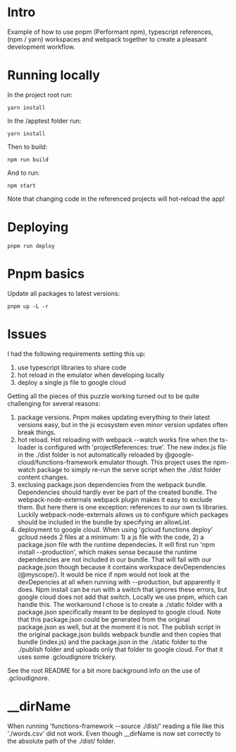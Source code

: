# Intro

Example of how to use pnpm (Performant npm), typescript references, (npm / yarn) workspaces and webpack together to create a pleasant development workflow.

# Running locally

In the project root run:

```
yarn install
```

In the /apptest folder run:

```
yarn install
```

Then to build:

```
npm run build
```

And to run:

```
npm start
```

Note that changing code in the referenced projects will hot-reload the app!

# Deploying

```
pnpm run deploy
```

# Pnpm basics

Update all packages to latest versions:

```
pnpm up -L -r
```

# Issues

I had the following requirements setting this up:

1. use typescript libraries to share code
2. hot reload in the emulator when developing locally
3. deploy a single js file to google cloud

Getting all the pieces of this puzzle working turned out to be quite challenging for several reasons:

1. package versions. Pnpm makes updating everything to their latest versions easy, but in the js ecosystem even minor version updates often break things.
2. hot reload. Hot reloading with webpack --watch works fine when the ts-loader is configured with 'projectReferences: true'. The new index.js file in the ./dist folder is not automatically reloaded by @google-cloud/functions-framework emulator though. This project uses the npm-watch package to simply re-run the serve script when the ./dist folder content changes.
3. exclusing package.json dependencies from the webpack bundle. Dependencies should hardly ever be part of the created bundle. The webpack-node-externals webpack plugin makes it easy to exclude them. But here there is one exception: references to our own ts libraries. Luckily webpack-node-externals allows us to configure which packages should be included in the bundle by specifying an allowList.
4. deployment to google cloud. When using 'gcloud functions deploy' gcloud needs 2 files at a minimum: 1) a js file with the code, 2) a package.json file with the runtime dependecies. It will first run 'npm install --production', which makes sense because the runtime dependencies are not included in our bundle. That will fail with our package.json though because it contains workspace devDependencies (@myscope/). It would be nice if npm would not look at the devDepencies at all when running with --production, but apparently it does. Npm install can be run with a switch that ignores these errors, but google cloud does not add that switch. Locally we use pnpm, which can handle this. The workaround I chose is to create a ./static folder with a package.json specifically meant to be deployed to google cloud. Note that this package.json could be generated from the original package.json as well, but at the moment it is not. The publish script in the original package.json builds webpack bundle and then copies that bundle (index.js) and the package.json in the ./static folder to the ./publish folder and uploads only that folder to google cloud. For that it uses some .gcloudignore trickery.

See the root README for a bit more background info on the use of .gcloudignore.

# \_\_dirName

When running 'functions-framework --source ./dist/' reading a file like this './words.csv' did not work. Even though \_\_dirName is now set correctly to the absolute path of the ./dist/ folder.
